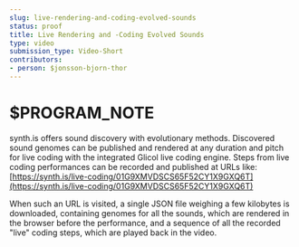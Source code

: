 ```yaml
---
slug: live-rendering-and-coding-evolved-sounds
status: proof
title: Live Rendering and -Coding Evolved Sounds
type: video
submission_type: Video-Short
contributors:
- person: $jonsson-bjorn-thor
---
```


# $PROGRAM_NOTE

synth.is offers sound discovery with evolutionary methods. Discovered sound genomes can be published and rendered at any duration and pitch for live coding with the integrated Glicol live coding engine. Steps from live coding performances can be recorded and published at URLs like: [https://synth.is/live-coding/01G9XMVDSCS65F52CY1X9GXQ6T](https://synth.is/live-coding/01G9XMVDSCS65F52CY1X9GXQ6T)

When such an URL is visited, a single JSON file weighing a few kilobytes is downloaded, containing genomes for all the sounds, which are rendered in the browser before the performance, and a sequence of all the recorded "live" coding steps, which are played back in the video.
